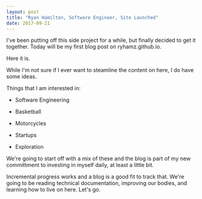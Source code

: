 ```yaml
---
layout: post
title: "Ryan Hamilton, Software Engineer, Site Launched"
date: 2017-09-21
---
```


I've been putting off this side project for a while, but finally decided to get it together. Today will be my first blog post on ryhamz.github.io.

Here it is.

While I'm not sure if I ever want to steamline the content on here, I do have some ideas.

Things that I am interested in:

* Software Engineering

* Basketball

* Motorcycles

* Startups

* Exploration


We're going to start off with a mix of these and the blog is part of my new committment to investing in myself daily, at least a little bit.

Incremental progress works and a blog is a good fit to track that. We're going to be reading technical documentation, improving our bodies, and learning how to live on here. Let's go.